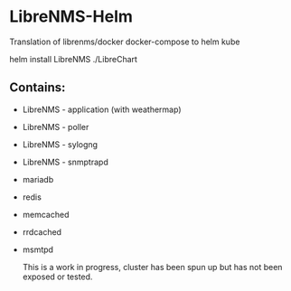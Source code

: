 # LibreNMS-Helm

Translation of librenms/docker docker-compose to helm kube

helm install LibreNMS ./LibreChart


## Contains:
* LibreNMS - application (with weathermap)
* LibreNMS - poller
* LibreNMS - sylogng
* LibreNMS - snmptrapd
  
* mariadb
* redis
* memcached
* rrdcached
* msmtpd
  
  
  This is a work in progress, cluster has been spun up but has not been exposed or tested.
  
  
  

